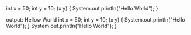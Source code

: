 int x = 50;
int y = 10;
 (x 
 y) {
  System.out.println("Hello World");
}

output: Hellow World
int x = 50;
int y = 10;
 (x 
 y) {
  System.out.println("Hello World");
}
System.out.println("Hello World");
}
.

